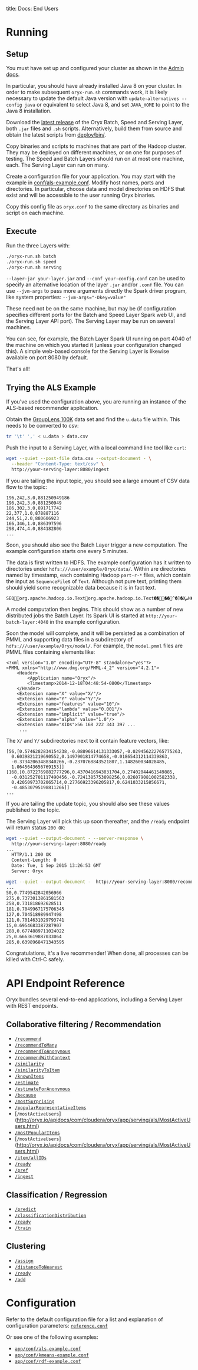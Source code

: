 title: Docs: End Users

# Running

## Setup

You must have set up and configured your cluster as shown in the [Admin docs](admin.html).

In particular, you should have already installed Java 8 on your cluster. In order to make
subsequent `oryx-run.sh` commands work, it is likely necessary to update the default Java 
version with `update-alternatives --config java` or equivalent to select Java 8,
and set `JAVA_HOME` to point to the Java 8 installation.

Download the [latest release](https://github.com/OryxProject/oryx/releases) of the Oryx Batch, 
Speed and Serving Layer, both `.jar` files and `.sh` scripts. Alternatively, build them 
from source and obtain the latest scripts from 
[deploy/bin/](https://github.com/OryxProject/oryx/blob/master/deploy/bin).

Copy binaries and scripts to machines that are part of the Hadoop cluster.
They may be deployed on different machines, or on one for purposes of testing.
The Speed and Batch Layers should run on at most one machine, each. The Serving Layer
can run on many.

Create a configuration file for your application. You may start with the example in
[conf/als-example.conf](https://github.com/OryxProject/oryx/blob/master/app/conf/als-example.conf). Modify
host names, ports and directories. In particular, choose data and model directories on HDFS
that exist and will be accessible to the user running Oryx binaries.

Copy this config file as `oryx.conf` to the same directory as binaries and script
on each machine.

## Execute

Run the three Layers with:

```bash
./oryx-run.sh batch
./oryx-run.sh speed
./oryx-run.sh serving
```

`--layer-jar your-layer.jar` and `--conf your-config.conf` can be used to specify
an alternative location of the layer `.jar` and/or `.conf` file. You can use `--jvm-args`
to pass more arguments directly the Spark driver program, like system properties: `--jvm-args="-Dkey=value"`

These need not be on the same machine, but may be (if configuration specifies different
ports for the Batch and Speed Layer Spark web UI, and the Serving Layer API port).
The Serving Layer may be run on several machines.

You can see, for example, the Batch Layer Spark UI running on port 4040 of the machine
on which you started it (unless your configuration changed this). A simple web-based
console for the Serving Layer is likewise available on port 8080 by default.

That's all!

## Trying the ALS Example

If you've used the configuration above, you are running an instance of the ALS-based
recommender application.

Obtain the [GroupLens 100K](http://grouplens.org/datasets/movielens/) data set and find the
`u.data` file within. This needs to be converted to csv:

```bash
tr '\t' ',' < u.data > data.csv
```

Push the input to a Serving Layer, with a local command line tool like `curl`:

```bash
wget --quiet --post-file data.csv --output-document - \
  --header "Content-Type: text/csv" \
  http://your-serving-layer:8080/ingest
```

If you are tailing the input topic, you should see a large amount of CSV data flow to the topic:

```
196,242,3.0,881250949186
196,242,3.0,881250949
186,302,3.0,891717742
22,377,1.0,878887116
244,51,2.0,880606923
166,346,1.0,886397596
298,474,4.0,884182806
...
```

Soon, you should also see the Batch Layer trigger a new computation. The example configuration
starts one every 5 minutes.

The data is first written to HDFS. The example configuration has
it written to directories under `hdfs:///user/example/Oryx/data/`. Within are directories
named by timestamp, each containing Hadoop `part-r-*` files, which contain the input as
`SequenceFile`s of `Text`. Although not pure text, printing them should yield some recognizable
data because it is in fact text.

```
SEQorg.apache.hadoop.io.Textorg.apache.hadoop.io.Text����^�]�XسN�22,377,1.0,87888711662...
```

A model computation then begins. This should show as a number of new distributed jobs the
Batch Layer. Its Spark UI is started at `http://your-batch-layer:4040` in the example
configuration.

Soon the model will complete, and it will be persisted as a combination of PMML and supporting
data files in a subdirectory of `hdfs:///user/example/Oryx/model/`. For example, the
`model.pmml` files are PMML files containing elements like:

```
<?xml version="1.0" encoding="UTF-8" standalone="yes"?>
<PMML xmlns="http://www.dmg.org/PMML-4_2" version="4.2.1">
    <Header>
        <Application name="Oryx"/>
        <Timestamp>2014-12-18T04:48:54-0800</Timestamp>
    </Header>
    <Extension name="X" value="X/"/>
    <Extension name="Y" value="Y/"/>
    <Extension name="features" value="10"/>
    <Extension name="lambda" value="0.001"/>
    <Extension name="implicit" value="true"/>
    <Extension name="alpha" value="1.0"/>
    <Extension name="XIDs">56 168 222 343 397 ...
     ...
```

The `X/` and `Y/` subdirectories next to it contain feature vectors, like:

```
[56,[0.5746282834154238,-0.08896614131333057,-0.029456222765775263,
  0.6039821219690552,0.1497901814774658,-0.018654312114339863,
  -0.37342063488340266,-0.2370768843521807,1.148260034028485,
  1.0645643656769153]]
[168,[0.8722769882777296,0.4370416943031704,0.27402044461549885,
  -0.031252701117490456,-0.7241385753098256,0.026079081002582338,
  0.42050973702065714,0.27766923396205817,0.6241033215856671,
  -0.48530795198811266]]
...
```

If you are tailing the update topic, you should also see these values published to the
topic.

The Serving Layer will pick this up soon thereafter, and the `/ready` endpoint will return
status `200 OK`:

```bash
wget --quiet --output-document - --server-response \
  http://your-serving-layer:8080/ready
...
  HTTP/1.1 200 OK
  Content-Length: 0
  Date: Tue, 1 Sep 2015 13:26:53 GMT
  Server: Oryx
```

```bash
wget --quiet --output-document -  http://your-serving-layer:8080/recommend/17
...
50,0.7749542842056966
275,0.7373013861581563
258,0.731818692628511
181,0.7049967175706345
127,0.704518989947498
121,0.7014631029793741
15,0.6954683387287907
288,0.6774889711024022
25,0.6663619887033064
285,0.6398968471343595
```

Congratulations, it's a live recommender! When done, all processes can be killed with Ctrl-C safely.

# API Endpoint Reference

Oryx bundles several end-to-end applications, including a Serving Layer with REST endpoints.

## Collaborative filtering / Recommendation

* [`/recommend`](http://oryx.io/apidocs/com/cloudera/oryx/app/serving/als/Recommend.html)
* [`/recommendToMany`](http://oryx.io/apidocs/com/cloudera/oryx/app/serving/als/RecommendToMany.html)
* [`/recommendToAnonymous`](http://oryx.io/apidocs/com/cloudera/oryx/app/serving/als/RecommendToAnonymous.html)
* [`/recommendWithContext`](http://oryx.io/apidocs/com/cloudera/oryx/app/serving/als/RecommendWithContext.html)
* [`/similarity`](http://oryx.io/apidocs/com/cloudera/oryx/app/serving/als/Similarity.html)
* [`/similarityToItem`](http://oryx.io/apidocs/com/cloudera/oryx/app/serving/als/SimilarityToItem.html)
* [`/knownItems`](http://oryx.io/apidocs/com/cloudera/oryx/app/serving/als/KnownItems.html)
* [`/estimate`](http://oryx.io/apidocs/com/cloudera/oryx/app/serving/als/Estimate.html)
* [`/estimateForAnonymous`](http://oryx.io/apidocs/com/cloudera/oryx/app/serving/als/EstimateForAnonymous.html)
* [`/because`](http://oryx.io/apidocs/com/cloudera/oryx/app/serving/als/Because.html)
* [`/mostSurprising`](http://oryx.io/apidocs/com/cloudera/oryx/app/serving/als/MostSurprising.html)
* [`/popularRepresentativeItems`](http://oryx.io/apidocs/com/cloudera/oryx/app/serving/als/PopularRepresentativeItems.html)
* [`/mostActiveUsers`] (http://oryx.io/apidocs/com/cloudera/oryx/app/serving/als/MostActiveUsers.html)
* [`/mostPopularItems`](http://oryx.io/apidocs/com/cloudera/oryx/app/serving/als/MostPopularItems.html)
* [`/mostActiveUsers`] (http://oryx.io/apidocs/com/cloudera/oryx/app/serving/als/MostActiveUsers.html)
* [`/item/allIDs`](http://oryx.io/apidocs/com/cloudera/oryx/app/serving/als/AllItemIDs.html)
* [`/ready`](http://oryx.io/apidocs/com/cloudera/oryx/app/serving/Ready.html)
* [`/pref`](http://oryx.io/apidocs/com/cloudera/oryx/app/serving/als/Preference.html)
* [`/ingest`](http://oryx.io/apidocs/com/cloudera/oryx/app/serving/als/Ingest.html)

## Classification / Regression

* [`/predict`](http://oryx.io/apidocs/com/cloudera/oryx/app/serving/rdf/Predict.html)
* [`/classificationDistribution`](http://oryx.io/apidocs/com/cloudera/oryx/app/serving/rdf/ClassificationDistribution.html)
* [`/ready`](http://oryx.io/apidocs/com/cloudera/oryx/app/serving/Ready.html)
* [`/train`](http://oryx.io/apidocs/com/cloudera/oryx/app/serving/rdf/Train.html)

## Clustering

* [`/assign`](http://oryx.io/apidocs/com/cloudera/oryx/app/serving/kmeans/Assign.html)
* [`/distanceToNearest`](http://oryx.io/apidocs/com/cloudera/oryx/app/serving/kmeans/DistanceToNearest.html)
* [`/ready`](http://oryx.io/apidocs/com/cloudera/oryx/app/serving/Ready.html)
* [`/add`](http://oryx.io/apidocs/com/cloudera/oryx/app/serving/kmeans/Add.html)

# Configuration

Refer to the default configuration file for a list and explanation of configuration parameters:
[`reference.conf`](https://github.com/OryxProject/oryx/blob/master/framework/oryx-common/src/main/resources/reference.conf)

Or see one of the following examples:

- [`app/conf/als-example.conf`](https://github.com/OryxProject/oryx/blob/master/app/conf/als-example.conf)
- [`app/conf/kmeans-example.conf`](https://github.com/OryxProject/oryx/blob/master/app/conf/kmeans-example.conf)
- [`app/conf/rdf-example.conf`](https://github.com/OryxProject/oryx/blob/master/app/conf/rdf-example.conf)
